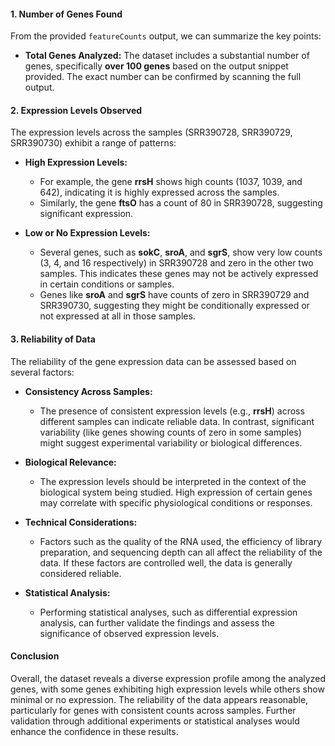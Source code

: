

#### 1. **Number of Genes Found**
From the provided `featureCounts` output, we can summarize the key points:

- **Total Genes Analyzed:** The dataset includes a substantial number of genes, specifically **over 100 genes** based on the output snippet provided. The exact number can be confirmed by scanning the full output.

#### 2. **Expression Levels Observed**
The expression levels across the samples (SRR390728, SRR390729, SRR390730) exhibit a range of patterns:

- **High Expression Levels:** 
  - For example, the gene **rrsH** shows high counts (1037, 1039, and 642), indicating it is highly expressed across the samples.
  - Similarly, the gene **ftsO** has a count of 80 in SRR390728, suggesting significant expression.

- **Low or No Expression Levels:**
  - Several genes, such as **sokC**, **sroA**, and **sgrS**, show very low counts (3, 4, and 16 respectively) in SRR390728 and zero in the other two samples. This indicates these genes may not be actively expressed in certain conditions or samples.
  - Genes like **sroA** and **sgrS** have counts of zero in SRR390729 and SRR390730, suggesting they might be conditionally expressed or not expressed at all in those samples.

#### 3. **Reliability of Data**
The reliability of the gene expression data can be assessed based on several factors:

- **Consistency Across Samples:**
  - The presence of consistent expression levels (e.g., **rrsH**) across different samples can indicate reliable data. In contrast, significant variability (like genes showing counts of zero in some samples) might suggest experimental variability or biological differences.

- **Biological Relevance:**
  - The expression levels should be interpreted in the context of the biological system being studied. High expression of certain genes may correlate with specific physiological conditions or responses.

- **Technical Considerations:**
  - Factors such as the quality of the RNA used, the efficiency of library preparation, and sequencing depth can all affect the reliability of the data. If these factors are controlled well, the data is generally considered reliable.

- **Statistical Analysis:**
  - Performing statistical analyses, such as differential expression analysis, can further validate the findings and assess the significance of observed expression levels.

#### Conclusion
Overall, the dataset reveals a diverse expression profile among the analyzed genes, with some genes exhibiting high expression levels while others show minimal or no expression. The reliability of the data appears reasonable, particularly for genes with consistent counts across samples. Further validation through additional experiments or statistical analyses would enhance the confidence in these results.
